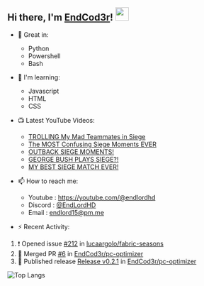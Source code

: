 ## Hi there, I'm [EndCod3r](https://youtube.com/@endlordhd)! <img src='https://github.com/EndCod3r/endlord15/blob/main/wave.gif?raw=true](https://github.com/Endlord15/endlord15/blob/38bca1b569f19b03a6cf246c35db5f7e2f331cc5/wave.gif' width=30>

- 🦾 Great in:
  - Python
  - Powershell
  - Bash

- 🌱 I'm learning:
  - Javascript
  - HTML
  - CSS

- 📺 Latest YouTube Videos:<!-- YOUTUBE:START -->
  - [TROLLING My Mad Teammates in Siege](https://www.youtube.com/watch?v=LbIE-S3FCWc)
  - [The MOST Confusing Siege Moments EVER](https://www.youtube.com/watch?v=Ke_dJl4MPK4)
  - [OUTBACK SIEGE MOMENTS!](https://www.youtube.com/watch?v=VEyKCMIz4Ck)
  - [GEORGE BUSH PLAYS SIEGE?!](https://www.youtube.com/watch?v=2Zl160fOeuk)
  - [MY BEST SIEGE MATCH EVER!](https://www.youtube.com/watch?v=q-9p177uxPs)<!-- YOUTUBE:END -->


- 📫 How to reach me:
  - Youtube : <https://youtube.com/@endlordhd>
  - Discord : [@EndLordHD](https://discord.com/users/725204289022066688)
  - Email : endlord15@pm.me

 - ⚡️ Recent Activity:
<!--START_SECTION:activity-->
1. ❗ Opened issue [#212](https://github.com/lucaargolo/fabric-seasons/issues/212) in [lucaargolo/fabric-seasons](https://github.com/lucaargolo/fabric-seasons)
2. 🎉 Merged PR [#6](https://github.com/EndCod3r/pc-optimizer/pull/6) in [EndCod3r/pc-optimizer](https://github.com/EndCod3r/pc-optimizer)
3. 🚀 Published release [Release v0.2.1](https://github.com/EndCod3r/pc-optimizer/releases/tag/v0.2.1) in [EndCod3r/pc-optimizer](https://github.com/EndCod3r/pc-optimizer)
<!--END_SECTION:activity-->

  ![Top Langs](https://github-readme-stats-endlord15.vercel.app/api/top-langs/?username=endcod3r&layout=compact&theme=transparent)
